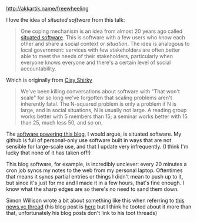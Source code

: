 http://akkartik.name/freewheeling

I love the idea of _situated software_ from this talk:

> One coping mechanism is an idea from almost 20 years ago called [situated software](https://gwern.net/doc/technology/2004-03-30-shirky-situatedsoftware.html). This is software with a few users who know each other and share a social context or _situation_. The idea is analogous to local government: services with few stakeholders are often better able to meet the needs of their stakeholders, particularly when everyone knows everyone and there's a certain level of social accountability.

Which is originally from [Clay Shirky](https://gwern.net/doc/technology/2004-03-30-shirky-situatedsoftware.html)

> We've been killing conversations about software with "That won't scale" for so long we've forgotten that scaling problems aren't inherently fatal. The N-squared problem is only a problem if N is large, and in social situations, N is usually not large. A reading group works better with 5 members than 15; a seminar works better with 15 than 25, much less 50, and so on.

The [software powering this blog](https://github.com/llimllib/obsidian_notes/tree/main), I would argue, is situated software. My github is full of personal-only use software built in ways that are not sensible for large-scale use, and that I update very infrequently. (I think I'm lucky that none of it has taken off!)

This blog software, for example, is incredibly unclever: every 20 minutes a cron job syncs my notes to the web from my personal laptop. Oftentimes that means it syncs partial entries or things I didn't mean to push up to it, but since it's just for me and I made it in a few hours, that's fine enough. I know what the sharp edges are so there's no need to sand them down.

Simon Willison wrote a bit about something like this when referring to [this news.yc thread](https://news.ycombinator.com/item?id=35729232) (his blog post is [here](https://simonwillison.net/2023/Apr/28/trainbot/) but I think he tooted about it more than that, unfortunately his blog posts don't link to his toot threads)